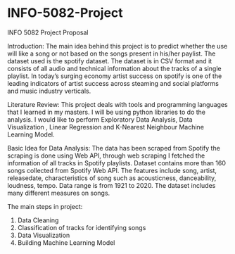 # INFO-5082-Project
INFO 5082 Project Proposal

Introduction:
The main idea behind this project is to predict whether the use will like a song or not based on the songs present in his/her paylist. The dataset used is the spotify dataset. The dataset is in CSV format and it consists of all audio and technical information about the tracks of a single playlist. 
In today’s surging economy artist success on spotify is one of the leading indicators of artist success across steaming and social platforms and music industry verticals.

Literature Review:
This project deals with tools and programming languages that I learned in my masters. I will be using python libraries to do the analysis. I would like to perform Exploratory Data Analysis, Data Visualization , Linear Regression and K-Nearest Neighbour Machine Learning Model. 

Basic Idea for Data Analysis:
The data has been scraped from Spotify the scraping is done using Web API, through web scraping I fetched the information of all tracks in Spotify playlists. Dataset contains more than 160 songs collected from Spotify Web API. The features include song, artist, releasedate, characteristics of song such as acousticness, danceability, loudness, tempo. Data range is from 1921 to 2020. The dataset includes many different measures on songs.

The main steps in project:
1.	Data Cleaning
2.	Classification of tracks for identifying songs
3.	Data Visualization
4.	Building Machine Learning Model






